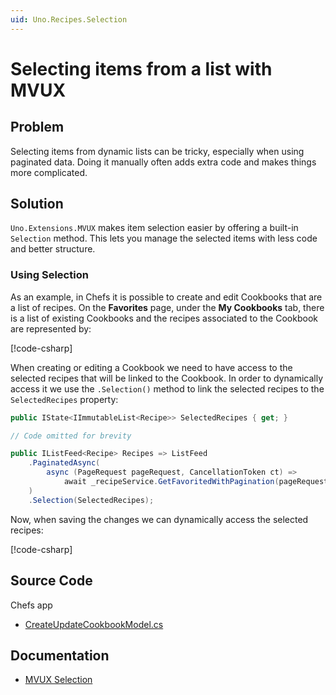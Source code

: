 ```yaml
---
uid: Uno.Recipes.Selection
---
```


# Selecting items from a list with MVUX

## Problem

Selecting items from dynamic lists can be tricky, especially when using paginated data. Doing it manually often adds extra code and makes things more complicated.

## Solution

`Uno.Extensions.MVUX` makes item selection easier by offering a built-in `Selection` method. This lets you manage the selected items with less code and better structure.

### Using Selection

As an example, in Chefs it is possible to create and edit Cookbooks that are a list of recipes. On the **Favorites** page, under the **My Cookbooks** tab, there is a list of existing Cookbooks and the recipes associated to the Cookbook are represented by:

[!code-csharp[](../../Chefs/Presentation/CreateUpdateCookbookModel.cs#L58-L62)]

When creating or editing a Cookbook we need to have access to the selected recipes that will be linked to the Cookbook. In order to dynamically access it we use the `.Selection()` method to link the selected recipes to the `SelectedRecipes` property:

```csharp
public IState<IImmutableList<Recipe>> SelectedRecipes { get; }

// Code omitted for brevity

public IListFeed<Recipe> Recipes => ListFeed
	.PaginatedAsync(
		async (PageRequest pageRequest, CancellationToken ct) =>
			await _recipeService.GetFavoritedWithPagination(pageRequest.DesiredSize ?? DefaultPageSize, pageRequest.CurrentCount, ct)
	)
	.Selection(SelectedRecipes);
```

Now, when saving the changes we can dynamically access the selected recipes:

[!code-csharp[](../../Chefs/Presentation/CreateUpdateCookbookModel.cs#L65-L87)]

## Source Code

Chefs app

- [CreateUpdateCookbookModel.cs](https://github.com/unoplatform/uno.chefs/blob/139edc9eab65b322e219efb7572583551c40ad32/Chefs/Presentation/CreateUpdateCookbookModel.cs#L63)

## Documentation

- [MVUX Selection](xref:Uno.Extensions.Mvux.Advanced.Selection)
